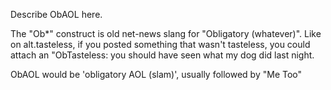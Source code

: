 

Describe ObAOL here.

The "Ob*" construct is old net-news slang for "Obligatory (whatever)".  Like on alt.tasteless, if you posted something that wasn't tasteless, you could attach an "ObTasteless: you should have seen what my dog did last night.

ObAOL would be 'obligatory AOL (slam)', usually followed by "Me Too"
